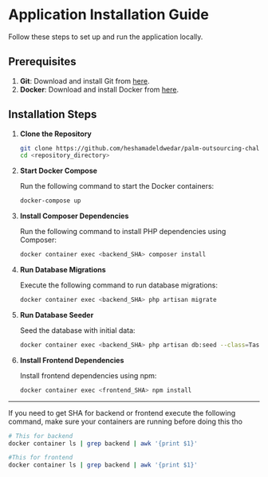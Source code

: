 # Application Installation Guide

Follow these steps to set up and run the application locally.

## Prerequisites
1. **Git**: Download and install Git from [here](https://git-scm.com/).
2. **Docker**: Download and install Docker from [here](https://www.docker.com/).

## Installation Steps

1. **Clone the Repository**
   
   ```bash
   git clone https://github.com/heshamadeldwedar/palm-outsourcing-challenge
   cd <repository_directory>
   ```

2. **Start Docker Compose**
   
   Run the following command to start the Docker containers:
   
   ```bash
   docker-compose up
   ```

3. **Install Composer Dependencies**
   
   Run the following command to install PHP dependencies using Composer:
   
   ```bash
   docker container exec <backend_SHA> composer install
   ```

4. **Run Database Migrations**
   
   Execute the following command to run database migrations:
   
   ```bash
   docker container exec <backend_SHA> php artisan migrate
   ```

5. **Run Database Seeder**
   
   Seed the database with initial data:
   
   ```bash
   docker container exec <backend_SHA> php artisan db:seed --class=TaskSeed
   ```

6. **Install Frontend Dependencies**
   
   Install frontend dependencies using npm:
   
   ```bash
   docker container exec <frontend_SHA> npm install
   ```

---

If you need to get SHA for backend or frontend execute the following command, make sure your containers are running before doing this tho

```bash
# This for backend 
docker container ls | grep backend | awk '{print $1}' 

#This for frontend
docker container ls | grep backend | awk '{print $1}'  
```